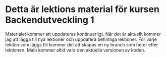 # Detta är lektions material för kursen Backendutveckling 1 

Materialet kommer att uppdateras kontinuerligt. När det är aktuellt kommer jag att lägga till nya lektioner och uppdatera befintliga lektioner. För varje lektion som läggs till kommer det att skapas en ny branch som heter efter lektionen. Main kommer altid vara den aktuella versionen av koden.